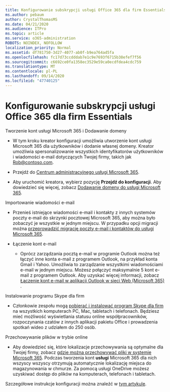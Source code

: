 ```yaml
---
title: Konfigurowanie subskrypcji usługi Office 365 dla firm Essentials
ms.author: pebaum
author: CrystalThomasMS
ms.date: 04/21/2020
ms.audience: ITPro
ms.topic: article
ms.service: o365-administration
ROBOTS: NOINDEX, NOFOLLOW
localization_priority: Normal
ms.assetid: df781750-3d27-4077-ab0f-b9ea764ad5fa
ms.openlocfilehash: fc17d73ccdddab7e1c9e7693f6715b38efef7f56
ms.sourcegitcommit: c6692ce0fa1358ec3529e59ca0ecdfdea4cdc759
ms.translationtype: MT
ms.contentlocale: pl-PL
ms.lasthandoff: 09/14/2020
ms.locfileid: "47740125"
---
```

# <a name="setting-up-your-o365-business-essentials-subscription"></a>Konfigurowanie subskrypcji usługi Office 365 dla firm Essentials

Tworzenie kont usługi Microsoft 365 i Dodawanie domeny
  
- W tym kroku kreator konfiguracji umożliwia utworzenie kont usługi Microsoft 365 dla użytkowników i dodanie własnej domeny. Kreator umożliwia spersonalizowanie wszystkich identyfikatorów użytkowników i wiadomości e-mail dotyczących Twojej firmy, takich jak [Rob@contoso.com](mailto:rob@contoso.com).
    
- Przejdź do [Centrum administracyjnego usługi Microsoft 365](https://login.partner.microsoftonline.cn/).
    
- Aby uruchomić kreatora, wybierz pozycję **Przejdź do konfiguracji**. Aby dowiedzieć się więcej, zobacz [Dodawanie domeny do usługi Microsoft 365](https://docs.microsoft.com/microsoft-365/admin/setup/add-domain).
    
Importowanie wiadomości e-mail
  
- Przenieś istniejące wiadomości e-mail i kontakty z innych systemów poczty e-mail do skrzynki pocztowej Microsoft 365, aby można było zobaczyć je wszystkie w jednym miejscu. W przypadku opcji migracji można [przeprowadzić migrację poczty e-mail i kontaktów do usługi Microsoft 365](https://docs.microsoft.com/microsoft-365/admin/setup/migrate-email-and-contacts-admin).
    
- Łączenie kont e-mail
    
  - Oprócz zarządzania pocztą e-mail w programie Outlook można też łączyć inne konta e-mail z programem Outlook, na przykład konta Gmail i Yahoo. Umożliwia to zarządzanie wszystkimi wiadomościami e-mail w jednym miejscu. Możesz połączyć maksymalnie 5 kont e-mail z programem Outlook. Aby uzyskać więcej informacji, zobacz [Łączenie kont e-mail w aplikacji Outlook w sieci Web (Microsoft 365)](https://support.office.com/Article/Connect-email-accounts-in-Outlook-on-the-web-Office-365-d7012ff0-924f-4f78-8aca-c3912d886c4d) . 
    
Instalowanie programu Skype dla firm
  
- Członkowie zespołu mogą [pobierać i instalować program Skype dla firm](https://support.office.com/Article/download-and-install-Skype-for-Business-8a0d4da8-9d58-44f9-9759-5c8f340cb3fb) na wszystkich komputerach PC, Mac, tabletach i telefonach. Będziesz mieć możliwość wyświetlania statusu online współpracowników, rozpoczynania czatów z innych aplikacji pakietu Office i prowadzenia spotkań wideo z udziałem do 250 osób. 
    
Przechowywanie plików w trybie online
  
- Aby dowiedzieć się, które lokalizacje przechowywania są optymalne dla Twojej firmy, zobacz [gdzie można przechowywać pliki w systemie Microsoft 365](https://support.office.com/article/c7c20284-bc94-47f4-9728-d28e9daf0790.aspx). Podczas tworzenia kont **usługi** Microsoft 365 dla nich wszyscy wszyscy otrzymują automatycznie lokalizację miejsca do magazynowania w chmurze. Za pomocą usługi OneDrive możesz uzyskiwać dostęp do plików na komputerach, telefonach i tabletach. 
    
Szczegółowe instrukcje konfiguracji można znaleźć w [tym artykule](https://docs.microsoft.com/microsoft-365/admin/setup/setup).
  

